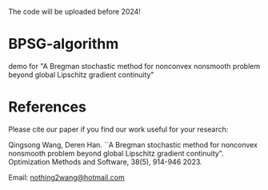 The code will be uploaded before 2024!

# BPSG-algorithm
demo for "A Bregman stochastic method for nonconvex nonsmooth problem beyond global Lipschitz gradient continuity"


# References
Please cite our paper if you find our work useful for your research:

Qingsong Wang, Deren Han. ``A Bregman stochastic method for nonconvex nonsmooth problem beyond global Lipschitz gradient continuity". Optimization Methods and Software, 38(5), 914-946 2023.


Email: nothing2wang@hotmail.com
